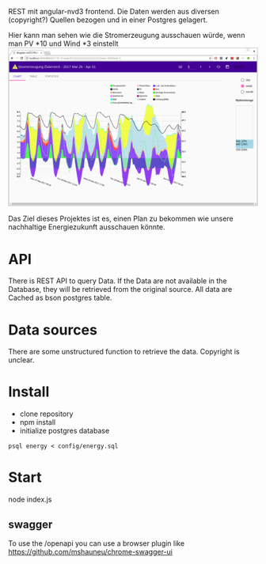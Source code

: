 REST mit angular-nvd3 frontend. 
Die Daten werden aus diversen (copyright?) Quellen bezogen und in einer Postgres gelagert. 

Hier kann man sehen wie die Stromerzeugung ausschauen würde, wenn man PV *10 und Wind *3 einstellt
![alt text](https://raw.githubusercontent.com/robotnic/energieaustria/master/doc/screenshots/energyaustriaexmaplechart.png)

Das Ziel dieses Projektes ist es, einen Plan zu bekommen wie unsere nachhaltige Energiezukunft ausschauen könnte.

# API
There is REST API to query Data.
If the Data are not available in the Database, they will be retrieved from the original source.
All data are Cached as bson postgres table.


# Data sources
There are some unstructured function to retrieve the data. Copyright is unclear.


# Install
* clone repository
* npm install
* initialize postgres database

```
psql energy < config/energy.sql
```

# Start
node index.js

## swagger
To use the /openapi you can use a browser plugin like
https://github.com/mshauneu/chrome-swagger-ui

